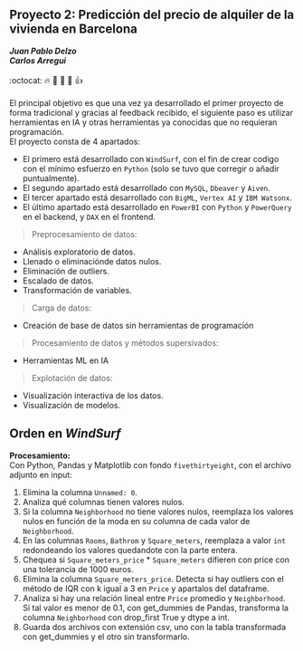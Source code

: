 ## Proyecto 2: Predicción del precio de alquiler de la vivienda en Barcelona 
***Juan Pablo Delzo***<br>
***Carlos Arregui***<br> <br>
:octocat: :fire: :pray: :muscle: :walking: :thumbsup:<br> <br>
El principal objetivo es que una vez ya desarrollado el primer proyecto de forma tradicional y gracias al feedback recibido, el siguiente paso es utilizar herramientas en IA y otras herramientas ya conocidas que no requieran programación. <br>
El proyecto consta de 4 apartados: <br>
- El primero está desarrollado con `WindSurf`, con el fin de crear codigo con el mínimo esfuerzo en `Python` (solo se tuvo que corregir o añadir puntualmente).<br>
- El segundo apartado está desarrollado con `MySQL`, `Dbeaver` y `Aiven`.<br>
- El tercer apartado está desarrollado con `BigML`, `Vertex AI` y `IBM Watsonx`.<br>
- El último apartado está desarrollado en `PowerBI` con `Python` y `PowerQuery` en el backend, y `DAX` en el frontend. <br>
> Preprocesamiento de datos:
- Análisis exploratorio de datos.
- Llenado o eliminaciónde datos nulos.
- Eliminación de outliers.
- Escalado de datos.
- Transformación de variables.
> Carga de datos:
- Creación de base de datos sin herramientas de programación
> Procesamiento de datos y métodos supersivados:
- Herramientas ML en IA
> Explotación de datos:
- Visualización interactiva de los datos.
- Visualización de modelos. 

## Orden en *WindSurf*
**Procesamiento:** 
<br>
Con Python, Pandas y Matplotlib con fondo `fivethirtyeight`, con el archivo adjunto en input: <br>
1. Elimina la columna `Unnamed: 0`. 
2. Analiza qué columnas tienen valores nulos. 
3. Si la columna `Neighborhood` no tiene valores nulos, reemplaza los valores nulos en función de la moda en su columna de cada valor de `Neighborhood`. 
4. En las columnas `Rooms`, `Bathrom` y `Square_meters`, reemplaza a valor `int` redondeando los valores quedandote con la parte entera.
5. Chequea si `Square_meters_price` * `Square_meters` difieren con price con una tolerancia de 1000 euros. 
6. Elimina la columna `Square_meters_price`. Detecta si hay outliers con el método de IQR con k igual a 3 en `Price` y apartalos del dataframe. 
7. Analiza si hay una relación lineal entre `Price` promedio y `Neighborhood`. Si tal valor es menor de 0.1, con get_dummies de Pandas, transforma la columna `Neighborhood` con drop_first True y dtype a int. 
8. Guarda dos archivos con extensión csv, uno con la tabla transformada con get_dummies y el otro sin transformarlo.
